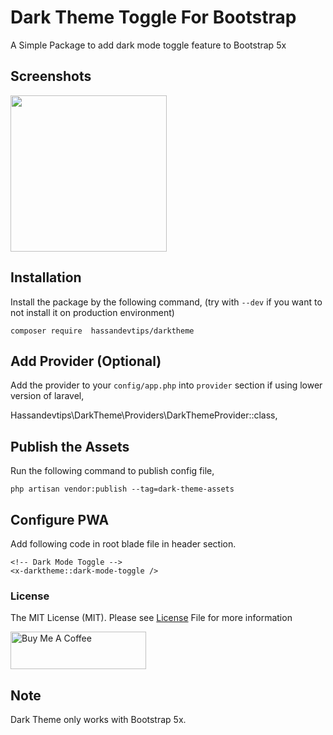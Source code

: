 
# Dark Theme Toggle For Bootstrap
A Simple Package to add dark mode toggle feature to Bootstrap 5x

## Screenshots
[<img src="https://i.snipboard.io/5EYe2L.jpg" width="250">](https://i.snipboard.io/5EYe2L.jpg)


## Installation

Install the package by the following command, (try with `--dev` if you want to not install it on production environment)

    composer require  hassandevtips/darktheme


## Add Provider (Optional)

Add the provider to your `config/app.php` into `provider` section if using lower version of laravel,

   Hassandevtips\DarkTheme\Providers\DarkThemeProvider::class,


## Publish the Assets

Run the following command to publish config file,

    php artisan vendor:publish --tag=dark-theme-assets

## Configure PWA
 Add following code in root blade file in header section.

    <!-- Dark Mode Toggle -->
    <x-darktheme::dark-mode-toggle />


### License
The MIT License (MIT). Please see [License](LICENSE.md) File for more information

<a href="https://buymeacoffee.com/hassandevtips" target="_blank"><img src="https://cdn.buymeacoffee.com/buttons/v2/default-red.png" alt="Buy Me A Coffee" style="height: 60px !important;width: 217px !important;" ></a>

## Note
 Dark Theme only works with Bootstrap 5x.
